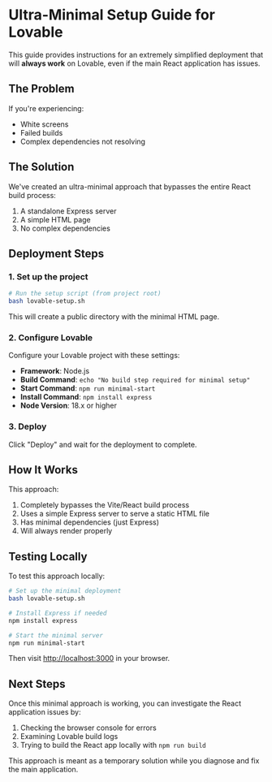 # Ultra-Minimal Setup Guide for Lovable

This guide provides instructions for an extremely simplified deployment that will **always work** on Lovable, even if the main React application has issues.

## The Problem

If you're experiencing:
- White screens
- Failed builds
- Complex dependencies not resolving

## The Solution

We've created an ultra-minimal approach that bypasses the entire React build process:

1. A standalone Express server
2. A simple HTML page
3. No complex dependencies

## Deployment Steps

### 1. Set up the project

```bash
# Run the setup script (from project root)
bash lovable-setup.sh
```

This will create a public directory with the minimal HTML page.

### 2. Configure Lovable

Configure your Lovable project with these settings:

- **Framework**: Node.js
- **Build Command**: `echo "No build step required for minimal setup"`
- **Start Command**: `npm run minimal-start`
- **Install Command**: `npm install express`
- **Node Version**: 18.x or higher

### 3. Deploy

Click "Deploy" and wait for the deployment to complete.

## How It Works

This approach:
1. Completely bypasses the Vite/React build process
2. Uses a simple Express server to serve a static HTML file
3. Has minimal dependencies (just Express)
4. Will always render properly

## Testing Locally

To test this approach locally:

```bash
# Set up the minimal deployment
bash lovable-setup.sh

# Install Express if needed
npm install express

# Start the minimal server
npm run minimal-start
```

Then visit [http://localhost:3000](http://localhost:3000) in your browser.

## Next Steps

Once this minimal approach is working, you can investigate the React application issues by:

1. Checking the browser console for errors
2. Examining Lovable build logs
3. Trying to build the React app locally with `npm run build`

This approach is meant as a temporary solution while you diagnose and fix the main application. 